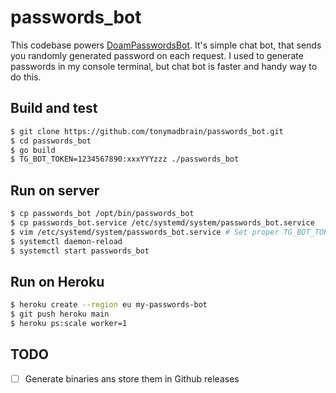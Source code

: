 # passwords_bot

This codebase powers [DoamPasswordsBot](https://t.me/DoamPasswordsBot). It's simple chat bot, that sends you randomly generated password on each request. I used to generate passwords in my console terminal, but chat bot is faster and handy way to do this.

## Build and test

```Bash
$ git clone https://github.com/tonymadbrain/passwords_bot.git
$ cd passwords_bot
$ go build
$ TG_BOT_TOKEN=1234567890:xxxYYYzzz ./passwords_bot
```

## Run on server

```Bash
$ cp passwords_bot /opt/bin/passwords_bot
$ cp passwords_bot.service /etc/systemd/system/passwords_bot.service
$ vim /etc/systemd/system/passwords_bot.service # Set proper TG_BOT_TOKEN
$ systemctl daemon-reload
$ systemctl start passwords_bot
```

## Run on Heroku

```Bash
$ heroku create --region eu my-passwords-bot
$ git push heroku main
$ heroku ps:scale worker=1
```

## TODO

- [ ] Generate binaries ans store them in Github releases
